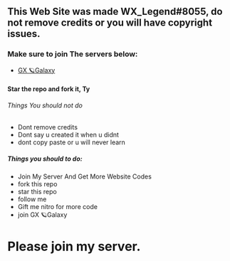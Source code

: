 
## This Web Site was made WX_Legend#8055, do not remove credits or you will have copyright issues.
### Make sure to join The servers below:
- [GX 🪐Galaxy](https://discord.gg/vVxcYSpkvm)

#### Star the repo and fork it, Ty
###### Things You should not do
- Dont remove credits
- Dont say u created it when u didnt
- dont copy paste or u will never learn
##### Things you should to do:
- Join My Server And Get More Website Codes
- fork this repo
- star this repo
- follow me
- Gift me nitro for more code
- join GX 🪐Galaxy



# Please join my server.
